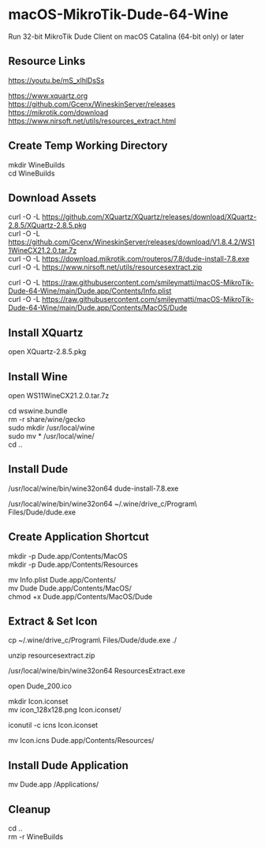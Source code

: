 # macOS-MikroTik-Dude-64-Wine
Run 32-bit MikroTik Dude Client on macOS Catalina (64-bit only) or later


## Resource Links ##
https://youtu.be/mS_xlhlDsSs

https://www.xquartz.org<br>
https://github.com/Gcenx/WineskinServer/releases<br>
https://mikrotik.com/download<br>
https://www.nirsoft.net/utils/resources_extract.html<br>


## Create Temp Working Directory ##
mkdir WineBuilds<br>
cd WineBuilds<br>


## Download Assets ##
curl -O -L https://github.com/XQuartz/XQuartz/releases/download/XQuartz-2.8.5/XQuartz-2.8.5.pkg<br>
curl -O -L https://github.com/Gcenx/WineskinServer/releases/download/V1.8.4.2/WS11WineCX21.2.0.tar.7z<br>
curl -O -L https://download.mikrotik.com/routeros/7.8/dude-install-7.8.exe<br>
curl -O -L https://www.nirsoft.net/utils/resourcesextract.zip<br>

curl -O -L https://raw.githubusercontent.com/smileymattj/macOS-MikroTik-Dude-64-Wine/main/Dude.app/Contents/Info.plist<br>
curl -O -L https://raw.githubusercontent.com/smileymattj/macOS-MikroTik-Dude-64-Wine/main/Dude.app/Contents/MacOS/Dude<br>


## Install XQuartz
open XQuartz-2.8.5.pkg<br>


## Install Wine ##
open WS11WineCX21.2.0.tar.7z<br>

cd wswine.bundle<br>
rm -r share/wine/gecko<br>
sudo mkdir /usr/local/wine<br>
sudo mv * /usr/local/wine/<br>
cd ..<br>


## Install Dude ##
/usr/local/wine/bin/wine32on64 dude-install-7.8.exe<br>

/usr/local/wine/bin/wine32on64 ~/.wine/drive_c/Program\ Files/Dude/dude.exe<br>


## Create Application Shortcut ##
mkdir -p Dude.app/Contents/MacOS<br>
mkdir -p Dude.app/Contents/Resources<br>

mv Info.plist Dude.app/Contents/<br>
mv Dude Dude.app/Contents/MacOS/<br>
chmod +x Dude.app/Contents/MacOS/Dude<br>


## Extract & Set Icon ##
cp ~/.wine/drive_c/Program\ Files/Dude/dude.exe ./<br>

unzip resourcesextract.zip<br>

/usr/local/wine/bin/wine32on64 ResourcesExtract.exe<br>

open Dude_200.ico<br>

mkdir Icon.iconset<br>
mv icon_128x128.png Icon.iconset/<br>

iconutil -c icns Icon.iconset<br>

mv Icon.icns Dude.app/Contents/Resources/<br>


## Install Dude Application ## 
mv Dude.app /Applications/<br>

## Cleanup ##
cd ..<br>
rm -r WineBuilds<br>
